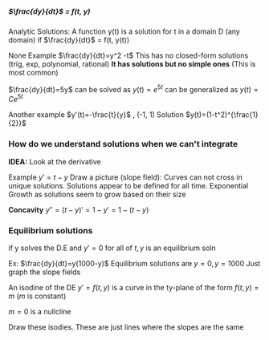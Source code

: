 ##### $\frac{dy}{dt}$ = f(t, y)
Analytic Solutions:
A function y(t) is a solution for t in a domain D (any domain) if $\frac{dy}{dt}$ = f(t, y(t))

None Example
$\frac{dy}{dt}=y^2 -t$ 
This has no closed-form solutions (trig, exp, polynomial, rational)
**It has solutions but no simple ones** (This is most common)

$\frac{dy}{dt}=5y$ can be solved as $y(t)=e^{5t}$
can be generalized as $y(t)=Ce^{5t}$

Another example
$y'(t)=-\frac{t}{y}$ , (-1, 1)
Solution
$y(t)=(1-t^2)^{\frac{1}{2}}$

### How do we understand solutions when we can't integrate 
**IDEA:** Look at the derivative

Example
$y\prime=t-y$
Draw a picture (slope field): Curves can not cross in unique solutions. 
Solutions appear to be defined for all time.
Exponential Growth as solutions seem to grow based on their size

**Concavity**
$y''=(t-y)'=1-y'=1-(t-y)$

### Equilibrium solutions
if y solves the D.E and $y'=0$ for all of $t, y$ is an equilibrium soln

Ex:
$\frac{dy}{dt}=y(1000-y)$
Equilibrium solutions are $y=0,y=1000$
Just graph the slope fields

An isodine of the DE $y'=f(t,y)$ is a curve in the ty-plane of the form $f(t,y)=m$ ($m$ is constant)

$m=0$ is a nullcline

Draw these isodies.
These are just lines where the slopes are the same